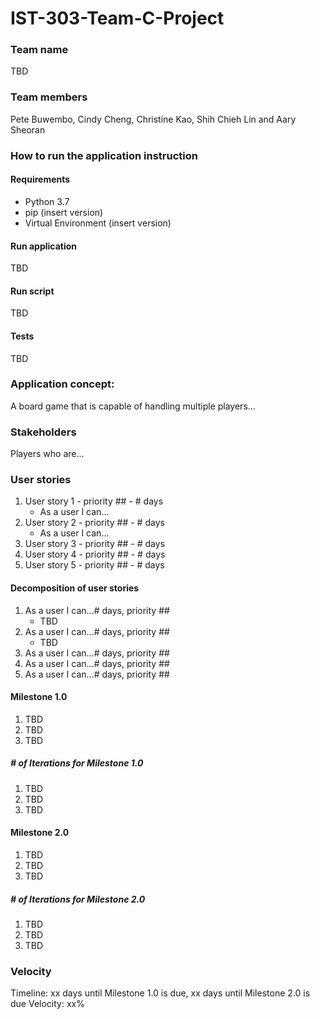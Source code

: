 # **IST-303-Team-C-Project**

### Team name
TBD

### Team members
Pete Buwembo, Cindy Cheng, Christine Kao, Shih Chieh Lin and Aary Sheoran

### How to run the application instruction
#### Requirements
* Python 3.7
* pip (insert version)
* Virtual Environment (insert version)

#### Run application
TBD

#### Run script
TBD

#### Tests
TBD

### Application concept:
A board game that is capable of handling multiple players...

### Stakeholders
Players who are...

### User stories
1. User story 1 - priority ## - # days
   - As a user I can...
2. User story 2 - priority ## - # days
   - As a user I can...
3. User story 3 - priority ## - # days
4. User story 4 - priority ## - # days
5. User story 5 - priority ## - # days

#### Decomposition of user stories
1. As a user I can...# days, priority ##
   - TBD
2. As a user I can...# days, priority ##
   - TBD
3. As a user I can...# days, priority ##
4. As a user I can...# days, priority ##
5. As a user I can...# days, priority ##

#### Milestone 1.0
1. TBD
2. TBD
3. TBD

##### # of Iterations for Milestone 1.0
1. TBD
2. TBD
3. TBD

#### Milestone 2.0
1. TBD
2. TBD
3. TBD

##### # of Iterations for Milestone 2.0
1. TBD
2. TBD
3. TBD

### Velocity
Timeline: xx days until Milestone 1.0 is due, xx days until Milestone 2.0 is due
Velocity: xx%
